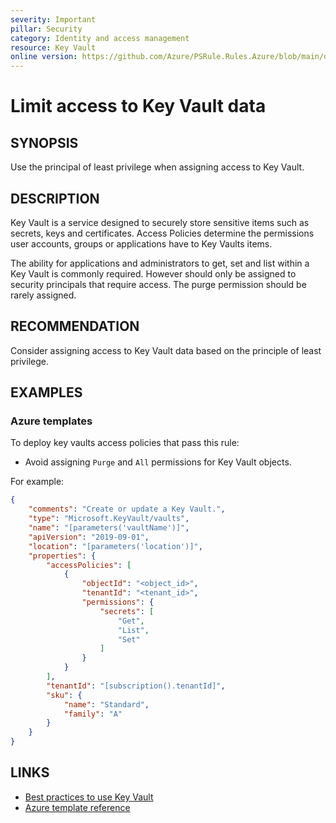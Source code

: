 ```yaml
---
severity: Important
pillar: Security
category: Identity and access management
resource: Key Vault
online version: https://github.com/Azure/PSRule.Rules.Azure/blob/main/docs/en/rules/Azure.KeyVault.AccessPolicy.md
---
```


# Limit access to Key Vault data

## SYNOPSIS

Use the principal of least privilege when assigning access to Key Vault.

## DESCRIPTION

Key Vault is a service designed to securely store sensitive items such as secrets, keys and certificates.
Access Policies determine the permissions user accounts, groups or applications have to Key Vaults items.

The ability for applications and administrators to get, set and list within a Key Vault is commonly required.
However should only be assigned to security principals that require access.
The purge permission should be rarely assigned.

## RECOMMENDATION

Consider assigning access to Key Vault data based on the principle of least privilege.

## EXAMPLES

### Azure templates

To deploy key vaults access policies that pass this rule:

- Avoid assigning `Purge` and `All` permissions for Key Vault objects.

For example:

```json
{
    "comments": "Create or update a Key Vault.",
    "type": "Microsoft.KeyVault/vaults",
    "name": "[parameters('vaultName')]",
    "apiVersion": "2019-09-01",
    "location": "[parameters('location')]",
    "properties": {
        "accessPolicies": [
            {
                "objectId": "<object_id>",
                "tenantId": "<tenant_id>",
                "permissions": {
                    "secrets": [
                        "Get",
                        "List",
                        "Set"
                    ]
                }
            }
        ],
        "tenantId": "[subscription().tenantId]",
        "sku": {
            "name": "Standard",
            "family": "A"
        }
    }
}
```

## LINKS

- [Best practices to use Key Vault](https://docs.microsoft.com/azure/key-vault/general/best-practices)
- [Azure template reference](https://docs.microsoft.com/azure/templates/microsoft.keyvault/vaults)
